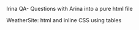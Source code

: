 Irina QA- Questions with Arina into a pure html file 







WeatherSite: html and inline CSS using tables 
